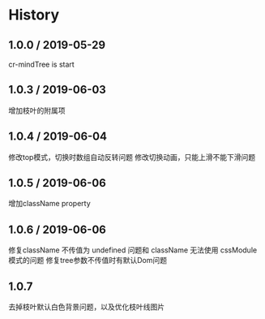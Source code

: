 # History

## 1.0.0 / 2019-05-29

cr-mindTree is start

## 1.0.3 / 2019-06-03
增加枝叶的附属项

## 1.0.4 / 2019-06-04
修改top模式，切换时数组自动反转问题
修改切换动画，只能上滑不能下滑问题

## 1.0.5 / 2019-06-06
增加className property

## 1.0.6 / 2019-06-06
修复className 不传值为 undefined 问题和 className 无法使用 cssModule 模式的问题
修复tree参数不传值时有默认Dom问题

## 1.0.7
去掉枝叶默认白色背景问题，以及优化枝叶线图片

